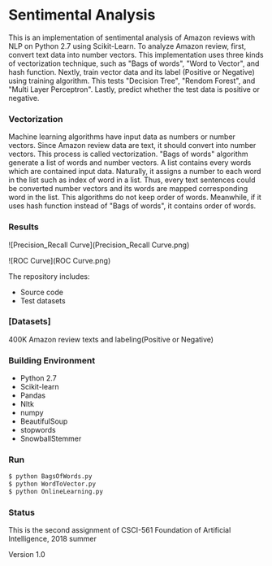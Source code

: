 # Sentimental Analysis

This is an implementation of sentimental analysis of Amazon reviews with NLP on Python 2.7 using Scikit-Learn. To analyze Amazon review, first, convert text data into number vectors. This implementation uses three kinds of vectorization technique, such as "Bags of words", "Word to Vector", and hash function. Nextly, train vector data and its label (Positive or Negative) using training algorithm. This tests "Decision Tree", "Rendom Forest", and "Multi Layer Perceptron". Lastly, predict whether the test data is positive or negative.

### Vectorization

Machine learning algorithms have input data as numbers or number vectors. Since Amazon review data are text, it should convert into number vectors. This process is called vectorization. "Bags of words" algorithm generate a list of words and number vectors. A list contains every words which are contained input data. Naturally, it assigns a number to each word in the list such as index of word in a list. Thus, every text sentences could be converted number vectors and its words are mapped corresponding word in the list. This algorithms do not keep order of words. Meanwhile, if it uses hash function instead of "Bags of words", it contains order of words.


### Results
![Precision_Recall Curve](Precision_Recall Curve.png)

![ROC Curve](ROC Curve.png)

The repository includes:
* Source code
* Test datasets

### [Datasets]

400K Amazon review texts and labeling(Positive or Negative)


### Building Environment
* Python 2.7
* Scikit-learn
* Pandas
* Nltk
* numpy
* BeautifulSoup
* stopwords
* SnowballStemmer

### Run
```bash
$ python BagsOfWords.py
$ python WordToVector.py
$ python OnlineLearning.py
```

### Status

This is the second assignment of CSCI-561 Foundation of Artificial Intelligence, 2018 summer

Version 1.0

